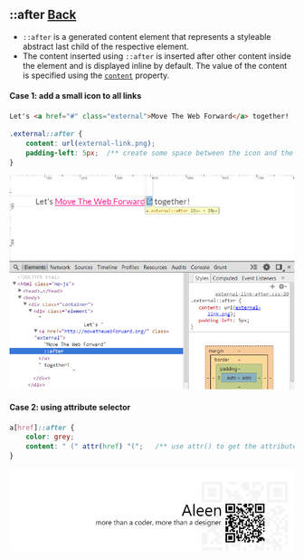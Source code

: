 ## ::after [**Back**](./../pseudoClass.md)

- `::after` is a generated content element that represents a styleable abstract last child of the respective element.
- The content inserted using `::after` is inserted after other content inside the element and is displayed inline by default. The value of the content is specified using the [`content`]() property.

#### Case 1: add a small icon to all links

```html
Let's <a href="#" class="external">Move The Web Forward</a> together!
```

```css
.external::after {
    content: url(external-link.png);
    padding-left: 5px;  /** create some space between the icon and the link */
}
```

<img src="./inspecting-after.png">

#### Case 2: using attribute selector

```css
a[href]::after {
    color: grey;
    content: " (" attr(href) "(";   /** use attr() to get the attribute */
}
```

<a href="http://aleen42.github.io/" target="_blank" ><img src="./../../../pic/tail.gif"></a>
